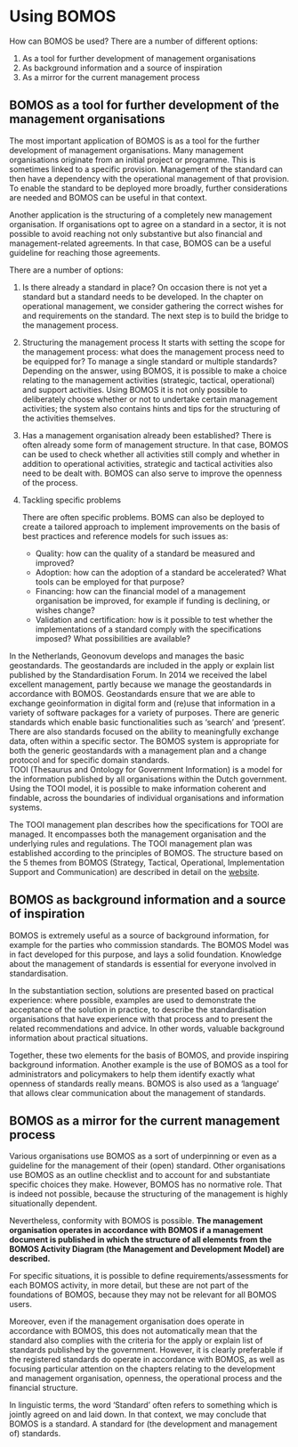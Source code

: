 # Using BOMOS

How can BOMOS be used? There are a number of different options:

1. As a tool for further development of management organisations
2. As background information and a source of inspiration
3. As a mirror for the current management process

## BOMOS as a tool for further development of the management organisations

The most important application of BOMOS is as a tool for the further development of management organisations. Many management organisations originate from an initial project or programme. This is sometimes linked to a specific provision. Management of the standard can then have a dependency with the operational management of that provision. To enable the standard to be deployed more broadly, further considerations are needed and BOMOS can be useful in that context.

Another application is the structuring of a completely new management organisation. If organisations opt to agree on a standard in a sector, it is not possible to avoid reaching not only substantive but also financial and management-related agreements. In that case, BOMOS can be a useful guideline for reaching those agreements.

There are a number of options:

1. Is there already a standard in place?
 	On occasion there is not yet a standard but a standard needs to be developed. In the chapter on operational management, we consider gathering the correct wishes for and requirements on the standard. The next step is to build the bridge to the management process.

2. Structuring the management process
 	It starts with setting the scope for the management process: what does the management process need to be equipped for? To manage a single standard or multiple standards? Depending on the answer, using BOMOS, it is possible to make a choice relating to the management activities (strategic, tactical, operational) and support activities. Using BOMOS it is not only possible to deliberately choose whether or not to undertake certain management activities; the system also contains hints and tips for the structuring of the activities themselves.

3. Has a management organisation already been established?
 	There is often already some form of management structure. In that case, BOMOS can be used to check whether all activities still comply and whether in addition to operational activities, strategic and tactical activities also need to be dealt with. BOMOS can also serve to improve the openness of the process.

4. Tackling specific problems

 	There are often specific problems. BOMS can also be deployed to create a tailored approach to implement improvements on the basis of best practices and reference models for such issues as: 
   * Quality: how can the quality of a standard be measured and improved?
   * Adoption: how can the adoption of a standard be accelerated? What tools can be employed for that purpose?
   * Financing: how can the financial model of a management organisation be improved, for example if funding is declining, or wishes change?
   * Validation and certification: how is it possible to test whether the implementations of a standard comply with the specifications imposed? What possibilities are available?

<aside class="example" title="Geo-standaarden">
In the Netherlands, Geonovum develops and manages the basic geostandards. The geostandards are included in the apply or explain list published by the Standardisation Forum. In 2014 we received the label excellent management, partly because we manage the geostandards in accordance with BOMOS. Geostandards ensure that we are able to exchange geoinformation in digital form and (re)use that information in a variety of software packages for a variety of purposes. There are generic standards which enable basic functionalities such as ‘search’ and ‘present’. There are also standards focused on the ability to meaningfully exchange data, often within a specific sector. The BOMOS system is appropriate for both the generic geostandards with a management plan and a change protocol and for specific domain standards. 
</aside>

<aside class="example" title="De Thesaurus en Ontologie voor OverheidsInformatie">
TOOI (Thesaurus and Ontology for Government Information) is a model for the information published by all organisations within the Dutch government. Using the TOOI model, it is possible to make information coherent and findable, across the boundaries of individual organisations and information systems.

The TOOI management plan describes how the specifications for TOOI are managed. It encompasses both the management organisation and the underlying rules and regulations. The TOOI management plan was established according to the principles of BOMOS. The structure based on the 5 themes from BOMOS (Strategy, Tactical, Operational, Implementation Support and Communication) are described in detail on the [website](https://standaarden.overheid.nl/tooi/beheerplan).
</aside>

## BOMOS as background information and a source of inspiration

BOMOS is extremely useful as a source of background information, for example for the parties who commission standards. The BOMOS Model was in fact developed for this purpose, and lays a solid foundation. Knowledge about the management of standards is essential for everyone involved in standardisation.

In the substantiation section, solutions are presented based on practical experience: where possible, examples are used to demonstrate the acceptance of the solution in practice, to describe the standardisation organisations that have experience with that process and to present the related recommendations and advice. In other words, valuable background information about practical situations.

Together, these two elements for the basis of BOMOS, and provide inspiring background information. Another example is the use of BOMOS as a tool for administrators and policymakers to help them identify exactly what openness of standards really means. BOMOS is also used as a ‘language’ that allows clear communication about the management of standards.

## BOMOS as a mirror for the current management process

Various organisations use BOMOS as a sort of underpinning or even as a guideline for the management of their (open) standard. Other organisations use BOMOS as an outline checklist and to account for and substantiate specific choices they make. However, BOMOS has no normative role. That is indeed not possible, because the structuring of the management is highly situationally dependent.

Nevertheless, conformity with BOMOS is possible. **The management organisation operates in accordance with BOMOS if a management document is published in which the structure of all elements from the BOMOS Activity Diagram (the Management and Development Model) are described.**

For specific situations, it is possible to define requirements/assessments for each BOMOS activity, in more detail, but these are not part of the foundations of BOMOS, because they may not be relevant for all BOMOS users.

Moreover, even if the management organisation does operate in accordance with BOMOS, this does not automatically mean that the standard also complies with the criteria for the apply or explain list of standards published by the government. However, it is clearly preferable if the registered standards do operate in accordance with BOMOS, as well as focusing particular attention on the chapters relating to the development and management organisation, openness, the operational process and the financial structure.

In linguistic terms, the word ‘Standard’ often refers to something which is jointly agreed on and laid down. In that context, we may conclude that BOMOS is a standard. A standard for (the development and management of) standards.
